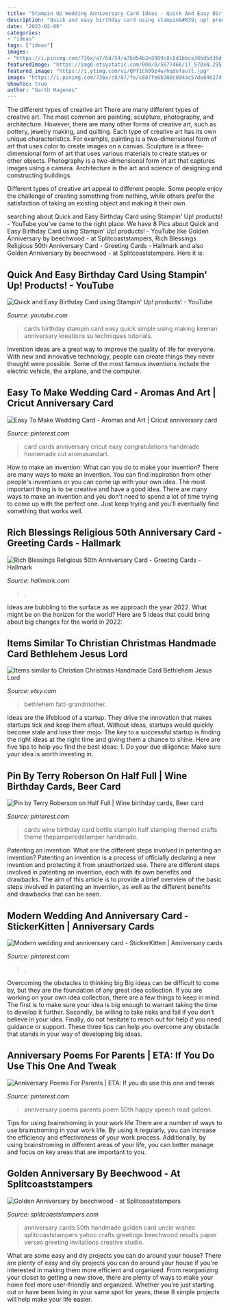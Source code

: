 ```yaml
---
title: "Stampin Up Wedding Anniversary Card Ideas - Quick And Easy Birthday Card Using Stampin&#039; Up! Products!"
description: "Quick and easy birthday card using stampin&#039; up! products!"
date: "2023-02-06"
categories:
- "ideas"
tags: ["ideas"]
images:
- "https://i.pinimg.com/736x/a7/6d/54/a76d54b2e8989c8c8d1bbca38bd5d36d.jpg"
featuredImage: "https://img0.etsystatic.com/000/0/5677466/il_570xN.295111466.jpg"
featured_image: "https://i.ytimg.com/vi/QPf1Ch99z4w/hqdefault.jpg"
image: "https://i.pinimg.com/736x/c8/87/fe/c887fe6b308c094ac57de846274f7e68.jpg"
ShowToc: true
author: "Garth Hagenes"
---
```



The different types of creative art
There are many different types of creative art. The most common are painting, sculpture, photography, and architecture. However, there are many other forms of creative art, such as pottery, jewelry making, and quilting.
Each type of creative art has its own unique characteristics. For example, painting is a two-dimensional form of art that uses color to create images on a canvas. Sculpture is a three-dimensional form of art that uses various materials to create statues or other objects. Photography is a two-dimensional form of art that captures images using a camera. Architecture is the art and science of designing and constructing buildings.

Different types of creative art appeal to different people. Some people enjoy the challenge of creating something from nothing, while others prefer the satisfaction of taking an existing object and making it their own.

	

		
searching about Quick and Easy Birthday Card using Stampin&#039; Up! products! - YouTube you've came to the right place. We have 8 Pics about Quick and Easy Birthday Card using Stampin&#039; Up! products! - YouTube like Golden Anniversary by beechwood - at Splitcoaststampers, Rich Blessings Religious 50th Anniversary Card - Greeting Cards - Hallmark and also Golden Anniversary by beechwood - at Splitcoaststampers. Here it is:
		
    
## Quick And Easy Birthday Card Using Stampin&#039; Up! Products! - YouTube

<img loading=lazy src="https://i.ytimg.com/vi/QPf1Ch99z4w/hqdefault.jpg" onerror="this.onerror=null;this.src='https://tse4.mm.bing.net/th?id=OIP.80ubgM3F86svKXhTW6N8owHaFj&amp;pid=15.1';" alt="Quick and Easy Birthday Card using Stampin&#039; Up! products! - YouTube">

_Source: youtube.com_

>cards birthday stampin card easy quick simple using making keenan anniversary kreations su techniques tutorials. 

	

Invention ideas are a great way to improve the quality of life for everyone. With new and innovative technology, people can create things they never thought were possible. Some of the most famous inventions include the electric vehicle, the airplane, and the computer.

    
## Easy To Make Wedding Card - Aromas And Art | Cricut Anniversary Card

<img loading=lazy src="https://i.pinimg.com/736x/a7/6d/54/a76d54b2e8989c8c8d1bbca38bd5d36d.jpg" onerror="this.onerror=null;this.src='https://tse2.mm.bing.net/th?id=OIP.theU3hLsG_RIjKQb7Zqg6gHaJ3&amp;pid=15.1';" alt="Easy To Make Wedding Card - Aromas and Art | Cricut anniversary card">

_Source: pinterest.com_

>card cards anniversary cricut easy congratulations handmade homemade cut aromasandart. 

	

How to make an invention: What can you do to make your invention?
There are many ways to make an invention. You can find inspiration from other people's inventions or you can come up with your own idea. The most important thing is to be creative and have a good idea. There are many ways to make an invention and you don't need to spend a lot of time trying to come up with the perfect one. Just keep trying and you'll eventually find something that works well.

    
## Rich Blessings Religious 50th Anniversary Card - Greeting Cards - Hallmark

<img loading=lazy src="https://www.hallmark.com/dw/image/v2/AALB_PRD/on/demandware.static/-/Sites-hallmark-master/default/dw1192ff79/images/finished-goods/Gold-Foil-Roses-Religious-50th-Wedding-Anniversary-Card_559CEY2168_01.jpg?sw=1920" onerror="this.onerror=null;this.src='https://tse1.mm.bing.net/th?id=OIP.AL5snTGiwbWvwAvs4KPOGgHaHa&amp;pid=15.1';" alt="Rich Blessings Religious 50th Anniversary Card - Greeting Cards - Hallmark">

_Source: hallmark.com_

>. 

	

Ideas are bubbling to the surface as we approach the year 2022. What might be on the horizon for the world? Here are 5 ideas that could bring about big changes for the world in 2022:

    
## Items Similar To Christian Christmas Handmade Card Bethlehem Jesus Lord

<img loading=lazy src="https://img0.etsystatic.com/000/0/5677466/il_570xN.295111466.jpg" onerror="this.onerror=null;this.src='https://tse2.mm.bing.net/th?id=OIP.Ke3okCD2s5gFv7yMqs-2SAHaFj&amp;pid=15.1';" alt="Items similar to Christian Christmas Handmade Card Bethlehem Jesus Lord">

_Source: etsy.com_

>bethlehem fatti grandmother. 

	

Ideas are the lifeblood of a startup. They drive the innovation that makes startups tick and keep them afloat. Without ideas, startups would quickly become stale and lose their mojo. The key to a successful startup is finding the right ideas at the right time and giving them a chance to shine. Here are five tips to help you find the best ideas: 1. Do your due diligence: Make sure your idea is worth investing in.

    
## Pin By Terry Roberson On Half Full | Wine Birthday Cards, Beer Card

<img loading=lazy src="https://i.pinimg.com/736x/c8/87/fe/c887fe6b308c094ac57de846274f7e68.jpg" onerror="this.onerror=null;this.src='https://tse2.mm.bing.net/th?id=OIP.2cX1PeyLIrB0Mv7iRMg3CwHaLG&amp;pid=15.1';" alt="Pin by Terry Roberson on Half Full | Wine birthday cards, Beer card">

_Source: pinterest.com_

>cards wine birthday card bottle stampin half stamping themed crafts theme thepamperedstamper handmade. 

	

Patenting an invention: What are the different steps involved in patenting an invention?
Patenting an invention is a process of officially declaring a new invention and protecting it from unauthorized use. There are different steps involved in patenting an invention, each with its own benefits and drawbacks. The aim of this article is to provide a brief overview of the basic steps involved in patenting an invention, as well as the different benefits and drawbacks that can be seen.

    
## Modern Wedding And Anniversary Card - StickerKitten | Anniversary Cards

<img loading=lazy src="https://i.pinimg.com/736x/d2/01/01/d20101819ec2f607fdd9a4a0cc14d8aa--wedding-anniversary-cards-modern.jpg" onerror="this.onerror=null;this.src='https://tse2.mm.bing.net/th?id=OIP.fxCxKoGuy6XpVoKD96o6igHaJ4&amp;pid=15.1';" alt="Modern wedding and anniversary card - StickerKitten | Anniversary cards">

_Source: pinterest.com_

>. 

	

Overcoming the obstacles to thinking big
Big ideas can be difficult to come by, but they are the foundation of any great idea collection. If you are working on your own idea collection, there are a few things to keep in mind. The first is to make sure your idea is big enough to warrant taking the time to develop it further. Secondly, be willing to take risks and fail if you don’t believe in your idea. Finally, do not hesitate to reach out for help if you need guidance or support. These three tips can help you overcome any obstacle that stands in your way of developing big ideas.

    
## Anniversary Poems For Parents | ETA: If You Do Use This One And Tweak

<img loading=lazy src="https://s-media-cache-ak0.pinimg.com/736x/46/ce/be/46cebe94f0cfe6adfa5a387bf10a3d41.jpg" onerror="this.onerror=null;this.src='https://tse1.mm.bing.net/th?id=OIP.WK0XprnXli6IP4SLLNU9TAHaKE&amp;pid=15.1';" alt="Anniversary Poems For Parents | ETA: If you do use this one and tweak">

_Source: pinterest.com_

>anniversary poems parents poem 50th happy speech read golden. 

	

Tips for using brainstroming in your work life
There are a number of ways to use brainstroming in your work life. By using it regularly, you can increase the efficiency and effectiveness of your work process. Additionally, by using brainstroming in different areas of your life, you can better manage and focus on key areas that are important to you.

    
## Golden Anniversary By Beechwood - At Splitcoaststampers

<img loading=lazy src="http://images.splitcoaststampers.com/data/gallery/14545/2011/06/02/cards_2011_299_by_beechwood.JPG" onerror="this.onerror=null;this.src='https://tse2.mm.bing.net/th?id=OIP.SVLH6gpKjNdOiNEwmpPRAwHaFj&amp;pid=15.1';" alt="Golden Anniversary by beechwood - at Splitcoaststampers">

_Source: splitcoaststampers.com_

>anniversary cards 50th handmade golden card uncle wishes splitcoaststampers yahoo crafts greetings beechwood results paper verses greeting invitations creative studio. 

	

What are some easy and diy projects you can do around your house?
There are plenty of easy and diy projects you can do around your house if you're interested in making them more efficient and organized. From reorganizing your closet to getting a new stove, there are plenty of ways to make your home feel more user-friendly and organized. Whether you're just starting out or have been living in your same spot for years, these 8 simple projects will help make your life easier.

